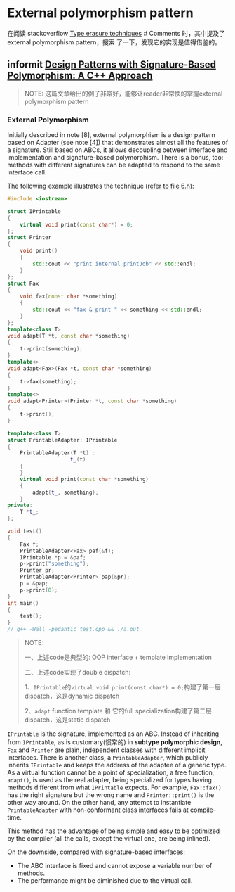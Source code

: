 # External polymorphism pattern

在阅读 stackoverflow [Type erasure techniques](https://stackoverflow.com/questions/5450159/type-erasure-techniques) # Comments 时，其中提及了 external polymorphism pattern，搜索 了一下，发现它的实现是值得借鉴的。



## informit [Design Patterns with Signature-Based Polymorphism: A C++ Approach](https://www.informit.com/articles/article.aspx?p=700594)

> NOTE: 这篇文章给出的例子非常好，能够让reader非常快的掌握external polymorphism pattern

### External Polymorphism

Initially described in note [8], external polymorphism is a design pattern based on Adapter (see note [4]) that demonstrates almost all the features of a signature. Still based on ABCs, it allows decoupling between interface and implementation and signature-based polymorphism. There is a bonus, too: methods with different signatures can be adapted to respond to the same interface call.

The following example illustrates the technique ([refer to file 6.h](https://www.informit.com/content/images/art_braniste_sigbasedpoly/elementLinks/6.h)):

```C++
#include <iostream>

struct IPrintable
{
	virtual void print(const char*) = 0;
};
struct Printer
{
	void print()
	{
		std::cout << "print internal printJob" << std::endl;
	}
};
struct Fax
{
	void fax(const char *something)
	{
		std::cout << "fax & print " << something << std::endl;
	}
};
template<class T>
void adapt(T *t, const char *something)
{
	t->print(something);
}
template<>
void adapt<Fax>(Fax *t, const char *something)
{
	t->fax(something);
}
template<>
void adapt<Printer>(Printer *t, const char *something)
{
	t->print();
}

template<class T>
struct PrintableAdapter: IPrintable
{
	PrintableAdapter(T *t) :
					t_(t)
	{
	}
	virtual void print(const char *something)
	{
		adapt(t_, something);
	}
private:
	T *t_;
};

void test()
{
	Fax f;
	PrintableAdapter<Fax> paf(&f);
	IPrintable *p = &paf;
	p->print("something");
	Printer pr;
	PrintableAdapter<Printer> pap(&pr);
	p = &pap;
	p->print(0);
}
int main()
{
	test();
}
// g++ -Wall -pedantic test.cpp && ./a.out

```

> NOTE: 
>
> 一、上述code是典型的: OOP interface + template implementation
>
> 二、上述code实现了double dispatch:
>
> 1、`IPrintable`的`virtual void print(const char*) = 0;`构建了第一层dispatch，这是dynamic dispatch
>
> 2、`adapt` function template 和 它的full specialization构建了第二层dispatch，这是static dispatch
>
> 

`IPrintable` is the signature, implemented as an ABC. Instead of inheriting from `IPrintable`, as is customary(惯常的) in **subtype polymorphic design**, `Fax` and `Printer` are plain, independent classes with different implicit interfaces. There is another class, a `PrintableAdapter`, which publicly inherits `IPrintable` and keeps the address of the adaptee of a generic type. As a virtual function cannot be a point of specialization, a free function, `adapt()`, is used as the real adapter, being specialized for types having methods different from what `IPrintable` expects. For example, `Fax::fax()` has the right signature but the wrong name and `Printer::print()` is the other way around. On the other hand, any attempt to instantiate `PrintableAdapter` with non-conformant class interfaces fails at compile-time.

This method has the advantage of being simple and easy to be optimized by the compiler (all the calls, except the virtual one, are being inlined).

On the downside, compared with signature-based interfaces:

- The ABC interface is fixed and cannot expose a variable number of methods.
- The performance might be diminished due to the virtual call.
